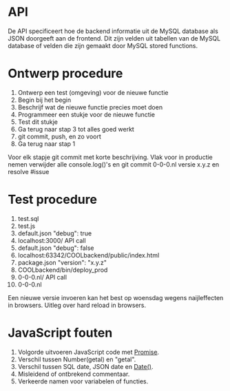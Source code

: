 # API
De API specificeert hoe de backend informatie uit de MySQL database als JSON doorgeeft aan de frontend.
Dit zijn velden uit tabellen van de MySQL database of velden die zijn gemaakt door MySQL stored functions.

# Ontwerp procedure
1. Ontwerp een test (omgeving) voor de nieuwe functie
2. Begin bij het begin
3. Beschrijf wat de nieuwe functie precies moet doen
4. Programmeer een stukje voor de nieuwe functie
5. Test dit stukje
6. Ga terug naar stap 3 tot alles goed werkt
7. git commit, push, en zo voort
8. Ga terug naar stap 1

Voor elk stapje git commit met korte beschrijving.
Vlak voor in productie nemen verwijder alle console.log()'s en git commit 0-0-0.nl versie x.y.z en resolve #issue

# Test procedure
1. test.sql 
2. test.js
3. default.json "debug": true
4. localhost:3000/ API call
5. default.json "debug": false
6. localhost:63342/COOLbackend/public/index.html
7. package.json "version": "x.y.z"
8. COOLbackend/bin/deploy_prod
9. 0-0-0.nl/ API call
10. 0-0-0.nl

Een nieuwe versie invoeren kan het best op woensdag wegens naijleffecten in browsers.
Uitleg over hard reload in browsers.

# JavaScript fouten

1. Volgorde uitvoeren JavaScript code met [Promise](https://developer.mozilla.org/en-US/docs/Web/JavaScript/Reference/Global_Objects/Promise).
2. Verschil tussen Number(getal) en "getal".
3. Verschil tussen SQL date, JSON date en [Date()](https://developer.mozilla.org/en-US/docs/Web/JavaScript/Reference/Global_Objects/Date).
4. Misleidend of ontbrekend commentaar.
5. Verkeerde namen voor variabelen of functies.

   